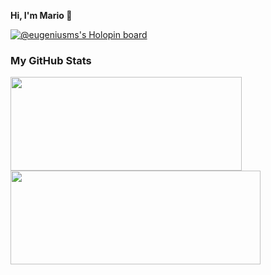 <p><b>Hi, I'm Mario 👋</b></p>

[![@eugeniusms's Holopin board](https://holopin.me/eugeniusms)](https://holopin.io/@eugeniusms)

### My GitHub Stats
<p>
  <img src="https://github-readme-stats.vercel.app/api?username=eugeniusms&theme=slateorange&show_icons=true&hide_border=false&count_private=true" width="370" height="150"> 
  <img src="https://github-readme-streak-stats.herokuapp.com/?user=eugeniusms&theme=slateorange&hide_border=false" width="400" height="150">
</p>
